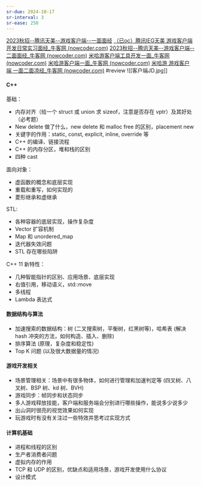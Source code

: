 ```yaml
---
sr-due: 2024-10-17
sr-interval: 3
sr-ease: 250
---
```


[2023秋招--腾讯天美--游戏客户端--一面面经](https://blog.csdn.net/qq_52855744/article/details/127064707#:~:text=%E5%89%8D%E8%A8%80.%20%E7%94%B1%E4%BA%8E%E8%85%BE%E8%AE%AF%E6%B2%A1%E6%9C%89)
[（已oc）腾讯IEG天美 游戏客户端开发日常实习面经_牛客网 (nowcoder.com)](https://www.nowcoder.com/discuss/634337357449199616)
[2023秋招--腾讯天美--游戏客户端--二面面经_牛客网 (nowcoder.com)](https://www.nowcoder.com/discuss/399571847380037632)
[米哈游客户端工具开发一面_牛客网 (nowcoder.com)](https://www.nowcoder.com/feed/main/detail/8e674156d871449f9e4242655d010d29?sourceSSR=search)
[米哈游客户端一面_牛客网 (nowcoder.com)](https://www.nowcoder.com/feed/main/detail/92c5b6b3ceac408b87b7332df2343040?anchorPoint=comment)
[米哈游 游戏客户端 一面二面凉经_牛客网 (nowcoder.com)](https://www.nowcoder.com/discuss/636883404516016128?anchorPoint=comment)
#review
![[客户端JD.jpg]]

#### C++

基础：
- 内存对齐（给一个 struct 或 union 求 sizeof，注意是否存在 vptr）及其好处（必考题）
- New delete 做了什么，new delete 和 malloc free 的区别，placement new
- 关键字的作用：static, const, explicit, inline, override 等
- C++ 的编译、链接流程
- C++ 的内存分区，堆和栈的区别
- 四种 cast

面向对象：

- 虚函数的概念和底层实现
- 重载和重写，如何实现的
- 菱形继承和虚继承

STL:

- 各种容器的底层实现，操作复杂度
- Vector 扩容机制
- Map 和 unordered_map
- 迭代器失效问题
- STL 存在哪些陷阱

C++ 11 新特性：

- 几种智能指针的区别、应用场景、底层实现
- 右值引用，移动语义，std::move
- 多线程
- Lambda 表达式

#### 数据结构与算法
- 加速搜索的数据结构：树 (二叉搜索树，平衡树，红黑树等)，哈希表 (解决 hash 冲突的方法，如何构造、插入、删除)
- 排序算法 (原理，复杂度和稳定性)
- Top K 问题 (以及很大数据量的情况)

#### 游戏开发相关
- 场景管理相关：场景中有很多物体，如何进行管理和加速判定等 (四叉树、八叉树、BSP 树、kd 树、BVH)
- 游戏同步：帧同步和状态同步
- 多人游戏释放技能，客户端和服务端会分别进行哪些操作，能说多少说多少
- 出山洞时很亮的视觉效果如何实现
- 玩游戏时有没有关注过一些特效并思考过实现方式

#### 计算机基础
- 进程和线程的区别
- 生产者消费者问题
- 虚拟内存的作用
- TCP 和 UDP 的区别，优缺点和适用场景，游戏开发使用什么协议
- 设计模式

